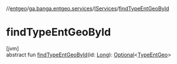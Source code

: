 //[entgeo](../../../index.md)/[ga.banga.entgeo.services](../index.md)/[IServices](index.md)/[findTypeEntGeoById](find-type-ent-geo-by-id.md)

# findTypeEntGeoById

[jvm]\
abstract fun [findTypeEntGeoById](find-type-ent-geo-by-id.md)(id: [Long](https://kotlinlang.org/api/latest/jvm/stdlib/kotlin/-long/index.html)): [Optional](https://docs.oracle.com/javase/8/docs/api/java/util/Optional.html)&lt;[TypeEntGeo](../../ga.banga.entgeo.domain.entities/-type-ent-geo/index.md)&gt;
